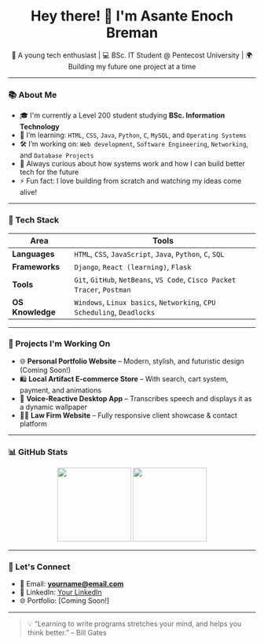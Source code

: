 <h1 align="center">Hey there! 👋 I'm Asante Enoch Breman</h1>

<p align="center">
  🚀 A young tech enthusiast | 💻 BSc. IT Student @ Pentecost University | 🌍 Building my future one project at a time
</p>

---

### 📚 About Me

- 🎓 I'm currently a Level 200 student studying **BSc. Information Technology**
- 🌱 I’m learning: `HTML`, `CSS`, `Java`, `Python`, `C`, `MySQL`, and `Operating Systems`
- 🛠️ I’m working on: `Web development`, `Software Engineering`, `Networking`, and `Database Projects`
- 🧠 Always curious about how systems work and how I can build better tech for the future
- ⚡ Fun fact: I love building from scratch and watching my ideas come alive!

---

### 🧰 Tech Stack

| Area | Tools |
|------|-------|
| **Languages** | `HTML`, `CSS`, `JavaScript`, `Java`, `Python`, `C`, `SQL` |
| **Frameworks** | `Django`, `React (learning)`, `Flask` |
| **Tools** | `Git`, `GitHub`, `NetBeans`, `VS Code`, `Cisco Packet Tracer`, `Postman` |
| **OS Knowledge** | `Windows`, `Linux basics`, `Networking`, `CPU Scheduling`, `Deadlocks` |

---

### 💼 Projects I'm Working On

- 🌐 **Personal Portfolio Website** – Modern, stylish, and futuristic design (Coming Soon!)
- 🛍️ **Local Artifact E-commerce Store** – With search, cart system, payment, and animations
- 💬 **Voice-Reactive Desktop App** – Transcribes speech and displays it as a dynamic wallpaper
- 🧑‍💼 **Law Firm Website** – Fully responsive client showcase & contact platform

---

### 📊 GitHub Stats

<p align="center">
  <img src="https://github-readme-stats.vercel.app/api?username=breman123&show_icons=true&theme=tokyonight" height="150" />
  <img src="https://github-readme-stats.vercel.app/api/top-langs/?username=breman123&layout=compact&theme=tokyonight" height="150" />
</p>

---

### 🔗 Let's Connect

- 📧 Email: **yourname@email.com**
- 💼 LinkedIn: [Your LinkedIn](#)
- 🌐 Portfolio: [Coming Soon!]

---

> 💡 “Learning to write programs stretches your mind, and helps you think better.” – Bill Gates
